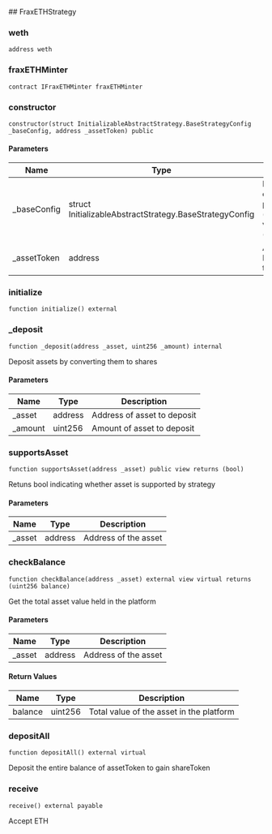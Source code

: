 ﻿﻿## FraxETHStrategy


### weth

```solidity
address weth
```

### fraxETHMinter

```solidity
contract IFraxETHMinter fraxETHMinter
```

### constructor

```solidity
constructor(struct InitializableAbstractStrategy.BaseStrategyConfig _baseConfig, address _assetToken) public
```





#### Parameters

| Name | Type | Description |
| ---- | ---- | ----------- |
| _baseConfig | struct InitializableAbstractStrategy.BaseStrategyConfig | Base strategy config with platformAddress (sfrxETH) and vaultAddress (OETHVaultProxy) |
| _assetToken | address | Address of the ERC-4626 asset token (frxETH) |


### initialize

```solidity
function initialize() external
```







### _deposit

```solidity
function _deposit(address _asset, uint256 _amount) internal
```



Deposit assets by converting them to shares

#### Parameters

| Name | Type | Description |
| ---- | ---- | ----------- |
| _asset | address | Address of asset to deposit |
| _amount | uint256 | Amount of asset to deposit |


### supportsAsset

```solidity
function supportsAsset(address _asset) public view returns (bool)
```



Retuns bool indicating whether asset is supported by strategy

#### Parameters

| Name | Type | Description |
| ---- | ---- | ----------- |
| _asset | address | Address of the asset |


### checkBalance

```solidity
function checkBalance(address _asset) external view virtual returns (uint256 balance)
```



Get the total asset value held in the platform

#### Parameters

| Name | Type | Description |
| ---- | ---- | ----------- |
| _asset | address | Address of the asset |

#### Return Values

| Name | Type | Description |
| ---- | ---- | ----------- |
| balance | uint256 | Total value of the asset in the platform |

### depositAll

```solidity
function depositAll() external virtual
```



Deposit the entire balance of assetToken to gain shareToken



### receive

```solidity
receive() external payable
```



Accept ETH




